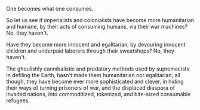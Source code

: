 One becomes what one consumes. 

So let us see if imperialists and colonialists have become more humanitarian and humane, by their acts of consuming humans, via their war machines? No, they haven't. 

Have they become more innocent and egalitarian, by devouring innocent children and underpaid laborers through their sweatshops? No, they haven't. 

The ghoulishly cannibalistic and predatory methods used by supremacists in defiling the Earth, hasn't made them humanitarian nor egalitarian; all though, they have become ever more sophisticated and clever, in hiding their ways of turning prisoners of war, and the displaced diaspora of invaded nations, into commoditized, tokenized, and bite-sized consumable refugees. 